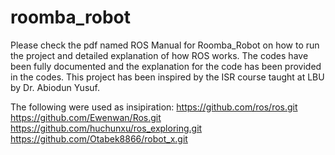 # roomba_robot

Please check the pdf named ROS Manual for Roomba_Robot on how to run the project and detailed explanation of how ROS works. The codes have been fully documented and the explanation for the code has been provided in the codes. This project has been inspired by the ISR course taught at LBU by Dr.  Abiodun Yusuf.

The following were used as insipiration:
https://github.com/ros/ros.git
https://github.com/Ewenwan/Ros.git
https://github.com/huchunxu/ros_exploring.git
https://github.com/Otabek8866/robot_x.git
